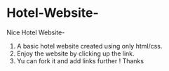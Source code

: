 # Hotel-Website-
Nice Hotel Website-

1. A basic hotel website created using only html/css. <br>
2. Enjoy the website by clicking up the link.<br>
3. Yu can fork it and add links further ! Thanks

